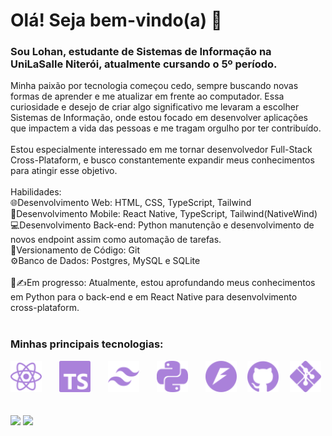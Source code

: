# Olá! Seja bem-vindo(a) 👋

### Sou Lohan, estudante de Sistemas de Informação na UniLaSalle Niterói, atualmente cursando o 5º período.

Minha paixão por tecnologia começou cedo, sempre buscando novas formas de aprender e me atualizar em frente ao computador. Essa curiosidade e desejo de criar algo significativo me levaram a escolher Sistemas de Informação, onde estou focado em desenvolver aplicações que impactem a vida das pessoas e me tragam orgulho por ter contribuído.
<br><br>
Estou especialmente interessado em me tornar desenvolvedor Full-Stack Cross-Plataform, e busco constantemente expandir meus conhecimentos para atingir esse objetivo.
<br>
<br>
Habilidades:
<br>
🌐Desenvolvimento Web: HTML, CSS, TypeScript, Tailwind
<br>
📱Desenvolvimento Mobile: React Native, TypeScript, Tailwind(NativeWind)
<br>
💻Desenvolvimento Back-end: Python manutenção e desenvolvimento de novos endpoint assim como automação de tarefas.
<br>
🎋Versionamento de Código: Git
<br>
⚙️Banco de Dados: Postgres, MySQL e SQLite
<br><br>
📓✍️Em progresso:
Atualmente, estou aprofundando meus conhecimentos em Python para o back-end e em React Native para desenvolvimento cross-plataform.
<br><br>
### Minhas principais tecnologias:
<div>
  <img src="react.svg" height="50em" style="display: inline-block; margin-right: 10px;">
  <span style="display: inline-block; width: 10px;"></span>
  <img src="typescript.svg" height="50em" style="display: inline-block; margin-right: 10px;">
  <span style="display: inline-block; width: 10px;"></span>
  <img src="tailwindcss.svg" height="50em" style="display: inline-block; margin-right: 10px;">
  <span style="display: inline-block; width: 10px;"></span>
  <img src="python.svg" height="50em" style="display: inline-block; margin-right: 10px;">
  <span style="display: inline-block; width: 10px;"></span>
  <img src="fastapi.svg" height="50em" style="display: inline-block;">
  <span style="display: inline-block; width: 10px;"></span>
  <img src="github.svg" height="50em" style="display: inline-block;">
  <span style="display: inline-block; width: 10px;"></span>
  <img src="gitforwindows.svg" height="50em" style="display: inline-block;">
  <span style="display: inline-block; width: 10px;"></span>
</div>
<br>
<div>
  <img height="150em" src="https://github-readme-stats.vercel.app/api?username=LohanConrado&show_icons=true&theme=tokyonight&include_all_commits=true&count_private=true"/>
  <img height="150em" src="https://github-readme-stats.vercel.app/api/top-langs/?username=LohanConrado&layout=compact&langs_count=16&theme=tokyonight&count_private=true"/>
</div>


